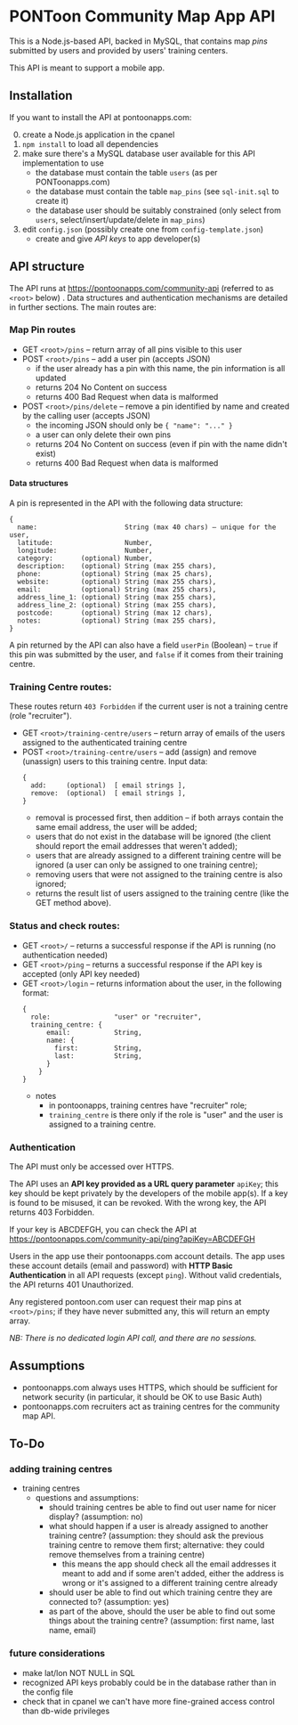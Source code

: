# PONToon Community Map App API

This is a Node.js-based API, backed in MySQL, that contains map _pins_ submitted by users and provided by users' training centers.

This API is meant to support a mobile app.

## Installation

If you want to install the API at pontoonapps.com:

0. create a Node.js application in the cpanel
1. `npm install` to load all dependencies
2. make sure there's a MySQL database user available for this API implementation to use
   * the database must contain the table `users` (as per PONToonapps.com)
   * the database must contain the table `map_pins` (see `sql-init.sql` to create it)
   * the database user should be suitably constrained (only select from `users`, select/insert/update/delete in `map_pins`)
3. edit `config.json` (possibly create one from `config-template.json`)
   * create and give _API keys_ to app developer(s)


## API structure

The API runs at https://pontoonapps.com/community-api (referred to as `<root>` below) . Data structures and authentication mechanisms are detailed in further sections. The main routes are:

### Map Pin routes

* GET `<root>/pins` – return array of all pins visible to this user
* POST `<root>/pins` – add a user pin (accepts JSON)
  * if the user already has a pin with this name, the pin information is all updated
  * returns 204 No Content on success
  * returns 400 Bad Request when data is malformed
* POST `<root>/pins/delete` – remove a pin identified by name and created by the calling user (accepts JSON)
  * the incoming JSON should only be `{ "name": "..." }`
  * a user can only delete their own pins
  * returns 204 No Content on success (even if pin with the name didn't exist)
  * returns 400 Bad Request when data is malformed

#### Data structures

A pin is represented in the API with the following data structure:
```
{
  name:                      String (max 40 chars) – unique for the user,
  latitude:                  Number,
  longitude:                 Number,
  category:       (optional) Number,
  description:    (optional) String (max 255 chars),
  phone:          (optional) String (max 25 chars),
  website:        (optional) String (max 255 chars),
  email:          (optional) String (max 255 chars),
  address_line_1: (optional) String (max 255 chars),
  address_line_2: (optional) String (max 255 chars),
  postcode:       (optional) String (max 12 chars),
  notes:          (optional) String (max 255 chars),
}
```

A pin returned by the API can also have a field `userPin` (Boolean) – `true` if this pin was submitted by the user, and `false` if it comes from their training centre.


### Training Centre routes:

These routes return `403 Forbidden` if the current user is not a training centre (role "recruiter").

* GET `<root>/training-centre/users` – return array of emails of the users assigned to the authenticated training centre
* POST `<root>/training-centre/users` – add (assign) and remove (unassign) users to this training centre. Input data:
  ```
  {
    add:     (optional)  [ email strings ],
    remove:  (optional)  [ email strings ],
  }
  ```
  - removal is processed first, then addition – if both arrays contain the same email address, the user will be added;
  - users that do not exist in the database will be ignored (the client should report the email addresses that weren't added);
  - users that are already assigned to a different training centre will be ignored (a user can only be assigned to one training centre);
  - removing users that were not assigned to the training centre is also ignored;
  - returns the result list of users assigned to the training centre (like the GET method above).


### Status and check routes:

* GET `<root>/` – returns a successful response if the API is running (no authentication needed)
* GET `<root>/ping` – returns a successful response if the API key is accepted (only API key needed)
* GET `<root>/login` – returns information about the user, in the following format:
  ```
  {
    role:                "user" or "recruiter",
    training_centre: {
        email:           String,
        name: {
          first:         String,
          last:          String,
        }
      }
  }
  ```
  - notes
    - in pontoonapps, training centres have "recruiter" role;
    - `training_centre` is there only if the role is "user" and the user is assigned to a training centre.

### Authentication

The API must only be accessed over HTTPS.

The API uses an **API key provided as a URL query parameter** `apiKey`; this key should be kept privately by the developers of the mobile app(s). If a key is found to be misused, it can be revoked. With the wrong key, the API returns 403 Forbidden.

If your key is ABCDEFGH, you can check the API at https://pontoonapps.com/community-api/ping?apiKey=ABCDEFGH

Users in the app use their pontoonapps.com account details. The app uses these account details (email and password) with **HTTP Basic Authentication** in all API requests (except `ping`). Without valid credentials, the API returns 401 Unauthorized.

Any registered pontoon.com user can request their map pins at `<root>/pins`; if they have never submitted any, this will return an empty array.

_NB: There is no dedicated login API call, and there are no sessions._




## Assumptions

* pontoonapps.com always uses HTTPS, which should be sufficient for network security (in particular, it should be OK to use Basic Auth)
* pontoonapps.com recruiters act as training centres for the community map API.

## To-Do

### adding training centres

* training centres
  * questions and assumptions:
    - should training centres be able to find out user name for nicer display? (assumption: no)
    - what should happen if a user is already assigned to another training centre? (assumption: they should ask the previous training centre to remove them first; alternative: they could remove themselves from a training centre)
      - this means the app should check all the email addresses it meant to add and if some aren't added, either the address is wrong or it's assigned to a different training centre already
    - should user be able to find out which training centre they are connected to? (assumption: yes)
    - as part of the above, should the user be able to find out some things about the training centre? (assumption: first name, last name, email)

### future considerations

* make lat/lon NOT NULL in SQL
* recognized API keys probably could be in the database rather than in the config file
* check that in cpanel we can't have more fine-grained access control than db-wide privileges
